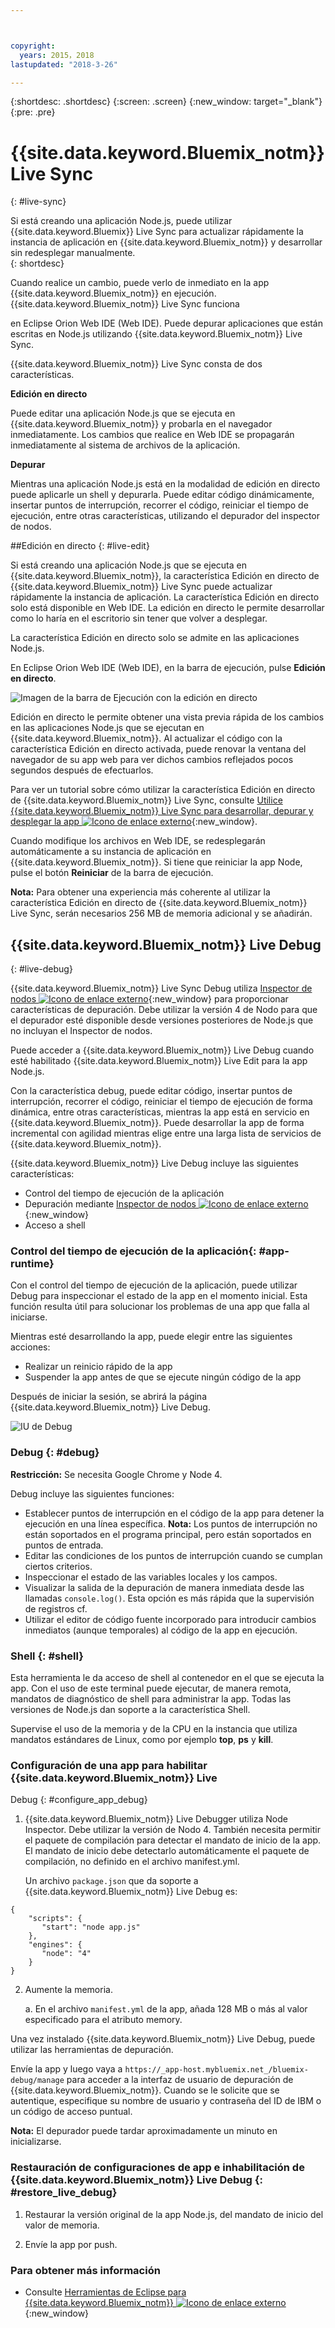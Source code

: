 ```yaml
---



copyright:
  years: 2015，2018
lastupdated: "2018-3-26"

---
```


{:shortdesc: .shortdesc}
{:screen: .screen}
{:new_window: target="_blank"}
{:pre: .pre}

# {{site.data.keyword.Bluemix_notm}} Live Sync
{: #live-sync}


Si está creando una aplicación Node.js, puede utilizar {{site.data.keyword.Bluemix}} Live Sync para actualizar rápidamente la instancia de aplicación en {{site.data.keyword.Bluemix_notm}} y desarrollar sin redesplegar manualmente.   
{: shortdesc}

Cuando realice un cambio, puede verlo de inmediato en la app {{site.data.keyword.Bluemix_notm}} en ejecución. {{site.data.keyword.Bluemix_notm}} Live Sync funciona
<!--from both the command line and -->
en Eclipse Orion Web IDE (Web IDE). Puede depurar aplicaciones que están escritas en Node.js utilizando {{site.data.keyword.Bluemix_notm}} Live Sync.  

{{site.data.keyword.Bluemix_notm}} Live Sync consta de dos características.
<!--three -->

<!--
**Desktop Sync**  

You can synchronize any desktop directory tree with a cloud-based project workspace similar to the way Dropbox works. The Web IDE directly edits the same cloud-based workspace, so both stay in sync. Desktop Sync works for any kind of application. To use Desktop Sync, you need to download and install the BL command line interface.  
-->

**Edición en directo**

Puede editar una aplicación Node.js que se ejecuta en {{site.data.keyword.Bluemix_notm}} y probarla en el navegador inmediatamente. Los cambios que realice en Web IDE se propagarán inmediatamente al sistema de archivos de la aplicación.  

**Depurar**  

Mientras una aplicación Node.js está en la modalidad de edición en directo puede aplicarle un shell y depurarla. Puede editar código dinámicamente, insertar puntos de interrupción, recorrer el código, reiniciar el tiempo de ejecución, entre otras características, utilizando el depurador del inspector de nodos.  


##Edición en directo
{: #live-edit}

Si está creando una aplicación Node.js que se ejecuta en {{site.data.keyword.Bluemix_notm}}, la característica Edición en directo de {{site.data.keyword.Bluemix_notm}} Live Sync puede actualizar rápidamente la instancia de aplicación. La característica Edición en directo solo está disponible en Web IDE. La edición en directo le permite desarrollar como lo haría en el escritorio sin tener que volver a desplegar.

La característica Edición en directo solo se admite en las aplicaciones Node.js.

En Eclipse Orion Web IDE (Web IDE), en la barra de ejecución, pulse **Edición en directo**.

![Imagen de la barra de Ejecución con la edición en directo](images/bluemix-live-sync-light.png)

Edición en directo le permite obtener una vista previa rápida de los cambios en las aplicaciones Node.js que se ejecutan en {{site.data.keyword.Bluemix_notm}}. Al actualizar
el código con la característica Edición en directo activada, puede renovar la ventana del navegador de su app web
para ver dichos cambios reflejados pocos segundos después de efectuarlos.

Para ver un tutorial sobre cómo utilizar la característica Edición en directo de {{site.data.keyword.Bluemix_notm}} Live Sync, consulte [Utilice {{site.data.keyword.Bluemix_notm}} Live Sync para desarrollar, depurar y desplegar la app ![Icono de enlace externo](../../icons/launch-glyph.svg "Icono de enlace externo")](https://www.ibm.com/cloud/garage/tutorials/use-live-sync-to-develop-debug-and-deploy-your-app){:new_window}.

Cuando modifique los archivos en Web IDE, se redesplegarán automáticamente a su instancia de aplicación en {{site.data.keyword.Bluemix_notm}}. Si tiene que reiniciar la app Node, pulse el botón **Reiniciar** de la barra de ejecución.

**Nota:** Para obtener una experiencia más coherente al utilizar la característica Edición en directo de {{site.data.keyword.Bluemix_notm}} Live Sync, serán necesarios 256 MB de memoria adicional y se añadirán.

## {{site.data.keyword.Bluemix_notm}} Live Debug
{: #live-debug}

{{site.data.keyword.Bluemix_notm}} Live Sync Debug utiliza
[Inspector de nodos ![Icono de enlace externo](../../icons/launch-glyph.svg "Icono de enlace externo")](https://github.com/node-inspector/node-inspector){:new_window}
para proporcionar características de depuración. Debe utilizar la versión 4 de Nodo para que el depurador esté disponible desde versiones posteriores de Node.js que no incluyan el Inspector de nodos.

Puede acceder a {{site.data.keyword.Bluemix_notm}} Live Debug cuando esté habilitado {{site.data.keyword.Bluemix_notm}} Live Edit para la app Node.js.  

Con la característica debug, puede editar código, insertar puntos de interrupción, recorrer el código,
reiniciar el tiempo de ejecución de forma dinámica, entre otras características, mientras la app está en servicio en {{site.data.keyword.Bluemix_notm}}. Puede desarrollar la app de forma incremental con agilidad mientras elige entre una larga lista de servicios de {{site.data.keyword.Bluemix_notm}}.

{{site.data.keyword.Bluemix_notm}} Live Debug incluye las siguientes características:

* Control del tiempo de ejecución de la aplicación
* Depuración mediante [Inspector de nodos ![Icono de enlace externo](../../icons/launch-glyph.svg "Icono de enlace externo")](https://github.com/node-inspector/node-inspector){:new_window}
* Acceso a shell

### Control del tiempo de ejecución de la aplicación{: #app-runtime}

Con el control del tiempo de ejecución de la aplicación, puede utilizar Debug
para inspeccionar el estado de la app en el momento inicial. Esta función resulta útil para solucionar los problemas de una app que falla al iniciarse.

Mientras esté desarrollando la app, puede elegir entre las siguientes acciones:

* Realizar un reinicio rápido de la app
* Suspender la app antes de que se ejecute ningún código de la app

Después de iniciar la sesión, se abrirá la página {{site.data.keyword.Bluemix_notm}} Live Debug.

![IU de Debug](images/live_sync_debug.png)


### Debug {: #debug}

**Restricción:** Se necesita Google Chrome y Node 4.

Debug incluye las siguientes funciones:  
* Establecer puntos de interrupción en el código de la app para detener la ejecución en una línea específica.
  **Nota:** Los puntos de interrupción no están soportados en el programa principal, pero están soportados en puntos de entrada.
* Editar las condiciones de los puntos de interrupción cuando se cumplan ciertos criterios.
* Inspeccionar el estado de las variables locales y los campos.
* Visualizar la salida de la depuración de manera inmediata desde las llamadas `console.log()`. Esta opción es más rápida que la supervisión de registros cf.
* Utilizar el editor de código fuente incorporado para introducir cambios inmediatos (aunque temporales) al código de la app en ejecución.

### Shell {: #shell}

Esta herramienta le da acceso de shell al contenedor en el que se ejecuta la app. Con el uso de este terminal puede ejecutar, de manera remota, mandatos de diagnóstico de shell para administrar la app. Todas las versiones de Node.js dan soporte a la característica Shell.

Supervise el uso de la memoria y de la CPU en la instancia que utiliza mandatos estándares de Linux, como por ejemplo **top**, **ps** y **kill**.

### Configuración de una app para habilitar {{site.data.keyword.Bluemix_notm}} Live
Debug {: #configure_app_debug}

1. {{site.data.keyword.Bluemix_notm}} Live Debugger utiliza Node Inspector. Debe utilizar la versión de Nodo 4. También necesita permitir el paquete de compilación para detectar el mandato de inicio de la app. El mandato de inicio debe detectarlo automáticamente el paquete de compilación, no definido en el archivo manifest.yml.

   Un archivo `package.json` que da soporte a {{site.data.keyword.Bluemix_notm}} Live Debug es:

  ```
  {
      "scripts": {
         "start": "node app.js"
      },
      "engines": {
         "node": "4"
      }
  }
  ```

2. Aumente la memoria.  

    a. En el archivo `manifest.yml` de la app, añada 128 MB o más al valor especificado para el atributo memory.

Una vez instalado {{site.data.keyword.Bluemix_notm}} Live
Debug, puede utilizar las herramientas de depuración.

Envíe la app y luego vaya a `https://_app-host.mybluemix.net_/bluemix-debug/manage` para acceder a la interfaz de usuario de depuración de {{site.data.keyword.Bluemix_notm}}. Cuando se le solicite que se autentique, especifique su nombre de usuario y contraseña del ID de IBM o un código de acceso puntual.    

**Nota:** El depurador puede tardar aproximadamente un minuto en inicializarse.

### Restauración de configuraciones de app e inhabilitación de {{site.data.keyword.Bluemix_notm}} Live Debug {: #restore_live_debug}

1. Restaurar la versión original de la app Node.js, del mandato de inicio del valor de memoria.

2. Envíe la app por push.

### Para obtener más información

* Consulte [Herramientas de Eclipse para {{site.data.keyword.Bluemix_notm}} ![Icono de enlace externo](../../icons/launch-glyph.svg "Icono de enlace externo")](https://www.bluemix.net/docs/manageapps/eclipsetools/eclipsetools.html){:new_window}
